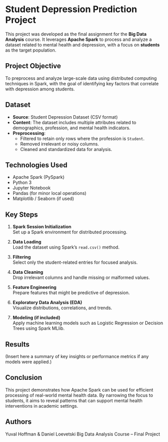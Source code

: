 # Student Depression Prediction Project

This project was developed as the final assignment for the **Big Data Analysis** course. It leverages **Apache Spark** to process and analyze a dataset related to mental health and depression, with a focus on **students** as the target population.

## Project Objective

To preprocess and analyze large-scale data using distributed computing techniques in Spark, with the goal of identifying key factors that correlate with depression among students.

## Dataset

- **Source**: Student Depression Dataset (CSV format)
- **Content**: The dataset includes multiple attributes related to demographics, profession, and mental health indicators.
- **Preprocessing**: 
  - Filtered to retain only rows where the profession is `Student`.
  - Removed irrelevant or noisy columns.
  - Cleaned and standardized data for analysis.

## Technologies Used

- Apache Spark (PySpark)
- Python 3
- Jupyter Notebook
- Pandas (for minor local operations)
- Matplotlib / Seaborn (if used)

## Key Steps

1. **Spark Session Initialization**  
   Set up a Spark environment for distributed processing.

2. **Data Loading**  
   Load the dataset using Spark’s `read.csv()` method.

3. **Filtering**  
   Select only the student-related entries for focused analysis.

4. **Data Cleaning**  
   Drop irrelevant columns and handle missing or malformed values.

5. **Feature Engineering**  
   Prepare features that might be predictive of depression.

6. **Exploratory Data Analysis (EDA)**  
   Visualize distributions, correlations, and trends.

7. **Modeling (if included)**  
   Apply machine learning models such as Logistic Regression or Decision Trees using Spark MLlib.

## Results

(Insert here a summary of key insights or performance metrics if any models were applied.)

## Conclusion

This project demonstrates how Apache Spark can be used for efficient processing of real-world mental health data. By narrowing the focus to students, it aims to reveal patterns that can support mental health interventions in academic settings.

## Authors

Yuval Hoffman & Daniel Loevetski
Big Data Analysis Course – Final Project
